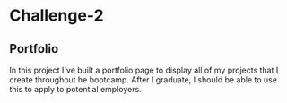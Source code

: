 # Challenge-2

## Portfolio
In this project I've built a portfolio page to display all of my projects that I create throughout he bootcamp. After I graduate, I should be able to use this to apply to potential employers.

